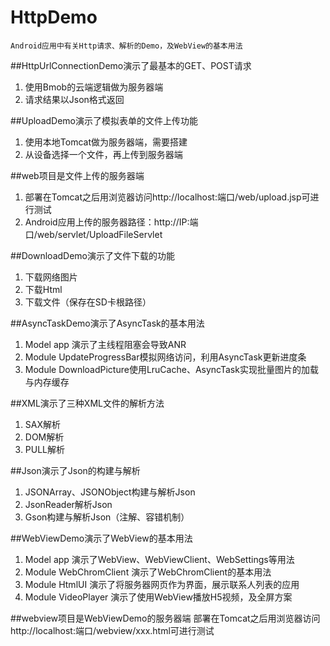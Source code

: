 # HttpDemo
    Android应用中有关Http请求、解析的Demo，及WebView的基本用法    
    
##HttpUrlConnectionDemo演示了最基本的GET、POST请求
1. 使用Bmob的云端逻辑做为服务器端
2. 请求结果以Json格式返回
    
##UploadDemo演示了模拟表单的文件上传功能
1. 使用本地Tomcat做为服务器端，需要搭建
2. 从设备选择一个文件，再上传到服务器端
    
##web项目是文件上传的服务器端
1. 部署在Tomcat之后用浏览器访问http://localhost:端口/web/upload.jsp可进行测试
2. Android应用上传的服务器路径：http://IP:端口/web/servlet/UploadFileServlet
    
##DownloadDemo演示了文件下载的功能
1. 下载网络图片
2. 下载Html
3. 下载文件（保存在SD卡根路径）
    
##AsyncTaskDemo演示了AsyncTask的基本用法
1. Model app 演示了主线程阻塞会导致ANR
2. Module UpdateProgressBar模拟网络访问，利用AsyncTask更新进度条
3. Module DownloadPicture使用LruCache、AsyncTask实现批量图片的加载与内存缓存
    
##XML演示了三种XML文件的解析方法
1. SAX解析
2. DOM解析
3. PULL解析
    
##Json演示了Json的构建与解析
1. JSONArray、JSONObject构建与解析Json
2. JsonReader解析Json
3. Gson构建与解析Json（注解、容错机制）
    
##WebViewDemo演示了WebView的基本用法
1. Model app 演示了WebView、WebViewClient、WebSettings等用法
2. Module WebChromClient 演示了WebChromClient的基本用法
3. Module HtmlUI 演示了将服务器网页作为界面，展示联系人列表的应用
4. Module VideoPlayer 演示了使用WebView播放H5视频，及全屏方案
    
##webview项目是WebViewDemo的服务器端
部署在Tomcat之后用浏览器访问http://localhost:端口/webview/xxx.html可进行测试
    